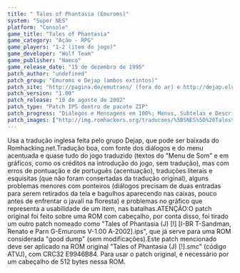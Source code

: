 ```yaml
---
title: " Tales of Phantasia (Emuroms)"
system: "Super NES"
platform: "Console"
game_title: "Tales of Phantasia"
game_category: "Ação - RPG"
game_players: "1-2 (item do jogo)"
game_developer: "Wolf Team"
game_publisher: "Namco"
game_release_date: "15 de dezembro de 1995"
patch_author: "undefined"
patch_group: "Emuroms e Dejap (ambos extintos)"
patch_site: "http://pagina.de/emutrans/ (fora do ar) e http://dejap.eludevisibility.org/ (inativo)"
patch_version: "1.00"
patch_release: "10 de agosto de 2002"
patch_type: "Patch IPS dentro de pacote ZIP"
patch_progress: "Diálogos e Mensagens em 100%; Menus, Subtelas e Descrições em aproximadamente ~99%; Itens, Magias e Inimigos em ~98%"
patch_images: ["http://img.romhackers.org/traducoes/%5BSNES%5D%20Tales%20of%20Phantasia%20-%20Emuroms%20-%201.png","http://img.romhackers.org/traducoes/%5BSNES%5D%20Tales%20of%20Phantasia%20-%20Emuroms%20-%202.png","http://img.romhackers.org/traducoes/%5BSNES%5D%20Tales%20of%20Phantasia%20-%20Emuroms%20-%203.png"]
---
```

Usa a tradução inglesa feita pelo grupo Dejap, que pode ser baixada do Romhacking.net.Tradução boa, com fonte dos diálogos e do menu acentuada e quase tudo do jogo traduzido (textos do "Menu de Som" e em gráficos, como os créditos na introdução do jogo, sem tradução), mas com erros de pontuação e de português (acentuação), traduções literais e esquisitas (que não foram consertadas da tradução original), alguns problemas menores com ponteiros (diálogos precisam de duas entradas para serem retirados da tela e bagulhos aparecendo nas caixas, pouco antes de enfrentar o javali na floresta) e problemas no gráfico que representa a usabilidade de um item, nas batalhas.ATENÇÃO:O patch original foi feito sobre uma ROM com cabeçalho, por conta disso, foi tirado um outro patch nomeado como "Tales of Phantasia (J) [!] [I-BR T-Sandman, Renato e Parn G-Emuroms V-1.00 A-2002].ips", que já serve para uma ROM considerada "good dump" (sem modificações).Este patch mencionado deve ser aplicado na ROM original "Tales of Phantasia (J) [!].smc" (código ATVJ), com CRC32 E9946B84. Para usar o patch original, é necessário por um cabeçalho de 512 bytes nessa ROM.